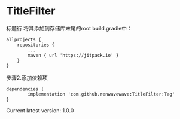 # TitleFilter
标题行
将其添加到存储库末尾的root build.gradle中：

	allprojects {
		repositories {
			...
			maven { url 'https://jitpack.io' }
		}
	}
步骤2.添加依赖项

	dependencies {
	        implementation 'com.github.renwavewave:TitleFilter:Tag'
	}
Current latest version: 1.0.0
